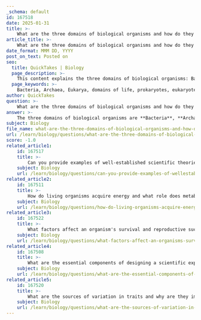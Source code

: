 ```yaml
---
_schema: default
id: 167518
date: 2025-01-31
title: >-
    What are the three domains of biological organisms and how do they differ?
article_title: >-
    What are the three domains of biological organisms and how do they differ?
date_format: MMM DD, YYYY
post_on_text: Posted on
seo:
  title: QuickTakes | Biology
  page_description: >-
    This content explains the three domains of biological organisms: Bacteria, Archaea, and Eukarya, detailing their cellular structures, genetic differences, and ecological roles.
  page_keywords: >-
    Bacteria, Archaea, Eukarya, domains of life, prokaryotes, eukaryotes, cellular structure, genetic makeup, unicellular, multicellular, extremophiles, ecosystems, phylogenetic tree, classification, microorganisms
author: QuickTakes
question: >-
    What are the three domains of biological organisms and how do they differ?
answer: >-
    The three domains of biological organisms are **Bacteria**, **Archaea**, and **Eukarya**. Each domain is characterized by distinct cellular structures and genetic makeup, which are fundamental to their classification.\n\n1. **Bacteria**: \n   - These are prokaryotic organisms, meaning they lack a nucleus and other membrane-bound organelles. \n   - Bacteria are typically unicellular and can be found in a wide variety of environments, from soil to water to the human body. \n   - They play essential roles in ecosystems, including nutrient cycling and as pathogens.\n\n2. **Archaea**: \n   - Like bacteria, archaea are also prokaryotic and unicellular. \n   - However, they are genetically and biochemically distinct from bacteria. \n   - Archaea often inhabit extreme environments, such as hot springs, salt lakes, and deep-sea vents, and they have unique metabolic pathways that allow them to thrive in these conditions.\n\n3. **Eukarya**: \n   - This domain includes all eukaryotic organisms, which have complex cells that contain a nucleus and organelles. \n   - Eukarya encompasses a diverse range of life forms, including plants, animals, fungi, and protists. \n   - The complexity of eukaryotic cells allows for greater specialization and organization within multicellular organisms.\n\nThe relationships among these domains can be visualized in a phylogenetic tree, which illustrates the evolutionary connections between different organisms. This classification reflects the fundamental differences in cellular organization and genetic characteristics that define each domain.
subject: Biology
file_name: what-are-the-three-domains-of-biological-organisms-and-how-do-they-differ.md
url: /learn/biology/questions/what-are-the-three-domains-of-biological-organisms-and-how-do-they-differ
score: -1.0
related_article1:
    id: 167517
    title: >-
        Can you provide examples of well-established scientific theories?
    subject: Biology
    url: /learn/biology/questions/can-you-provide-examples-of-wellestablished-scientific-theories
related_article2:
    id: 167511
    title: >-
        How do living organisms acquire energy and what role does metabolism play?
    subject: Biology
    url: /learn/biology/questions/how-do-living-organisms-acquire-energy-and-what-role-does-metabolism-play
related_article3:
    id: 167522
    title: >-
        What factors affect an organism's survival and reproductive success?
    subject: Biology
    url: /learn/biology/questions/what-factors-affect-an-organisms-survival-and-reproductive-success
related_article4:
    id: 167508
    title: >-
        What are the essential components of designing a scientific experiment?
    subject: Biology
    url: /learn/biology/questions/what-are-the-essential-components-of-designing-a-scientific-experiment
related_article5:
    id: 167520
    title: >-
        What are the sources of variation in traits and why are they important for evolution?
    subject: Biology
    url: /learn/biology/questions/what-are-the-sources-of-variation-in-traits-and-why-are-they-important-for-evolution
---
```


&nbsp;